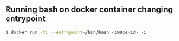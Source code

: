 ## Running bash on docker container changing entrypoint

```bash
$ docker run -ti --entrypoint=/bin/bash <image-id> -i
```
